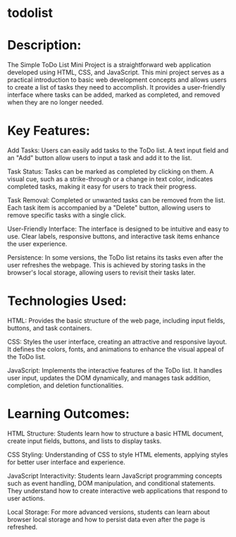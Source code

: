 # todolist

# Description:

The Simple ToDo List Mini Project is a straightforward web application developed using HTML, CSS, and JavaScript. This mini project serves as a practical introduction to basic web development concepts and allows users to create a list of tasks they need to accomplish. It provides a user-friendly interface where tasks can be added, marked as completed, and removed when they are no longer needed.

# Key Features:

Add Tasks: Users can easily add tasks to the ToDo list. A text input field and an "Add" button allow users to input a task and add it to the list.

Task Status: Tasks can be marked as completed by clicking on them. A visual cue, such as a strike-through or a change in text color, indicates completed tasks, making it easy for users to track their progress.

Task Removal: Completed or unwanted tasks can be removed from the list. Each task item is accompanied by a "Delete" button, allowing users to remove specific tasks with a single click.

User-Friendly Interface: The interface is designed to be intuitive and easy to use. Clear labels, responsive buttons, and interactive task items enhance the user experience.

Persistence: In some versions, the ToDo list retains its tasks even after the user refreshes the webpage. This is achieved by storing tasks in the browser's local storage, allowing users to revisit their tasks later.

# Technologies Used:

HTML: Provides the basic structure of the web page, including input fields, buttons, and task containers.

CSS: Styles the user interface, creating an attractive and responsive layout. It defines the colors, fonts, and animations to enhance the visual appeal of the ToDo list.

JavaScript: Implements the interactive features of the ToDo list. It handles user input, updates the DOM dynamically, and manages task addition, completion, and deletion functionalities.

# Learning Outcomes:

HTML Structure: Students learn how to structure a basic HTML document, create input fields, buttons, and lists to display tasks.

CSS Styling: Understanding of CSS to style HTML elements, applying styles for better user interface and experience.

JavaScript Interactivity: Students learn JavaScript programming concepts such as event handling, DOM manipulation, and conditional statements. They understand how to create interactive web applications that respond to user actions.

Local Storage: For more advanced versions, students can learn about browser local storage and how to persist data even after the page is refreshed.
